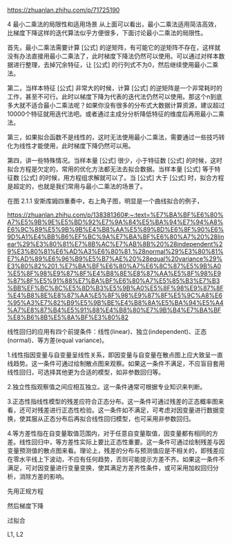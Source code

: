 

https://zhuanlan.zhihu.com/p/71725190

4 最小二乘法的局限性和适用场景
从上面可以看出，最小二乘法适用简洁高效，比梯度下降这样的迭代算法似乎方便很多，下面讨论最小二乘法的局限性。

首先，最小二乘法需要计算 [公式] 的逆矩阵，有可能它的逆矩阵不存在，这样就没有办法直接用最小二乘法了，此时梯度下降法仍然可以使用。可以通过对样本数据进行整理，去掉冗余特征，让 [公式] 的行列式不为0，然后继续使用最小二乘法。

第二，当样本特征 [公式] 非常大的时候，计算 [公式] 的逆矩阵是一个非常耗时的工作，甚至不可行。此时以梯度下降为代表的迭代法仍然可以使用。那这个n到底多大就不适合最小二乘法呢？如果你没有很多的分布式大数据计算资源，建议超过10000个特征就用迭代法吧。或者通过主成分分析降低特征的维度后再用最小二乘法。

第三，如果拟合函数不是线性的，这时无法使用最小二乘法，需要通过一些技巧转化为线性才能使用，此时梯度下降仍然可以用。

第四，讲一些特殊情况。当样本量 [公式] 很少，小于特征数 [公式] 的时候，这时拟合方程是欠定的，常用的优化方法都无法去拟合数据。当样本量 [公式] 等于特征数 [公式] 的时候，用方程组求解就可以了。当 [公式] 大于 [公式] 时，拟合方程是超定的，也就是我们常用与最小二乘法的场景了。


在图 2.1.1 安斯库姆四重奏中，右上角子图，明显是一个曲线拟合的例子，

https://zhuanlan.zhihu.com/p/138381360#:~:text=%E7%BA%BF%E6%80%A7%E5%9B%9E%E5%BD%92%E7%9A%84%E5%BA%94%E7%94%A8%E6%9C%89%E5%9B%9B%E4%B8%AA%E5%89%8D%E6%8F%90%E6%9D%A1%E4%BB%B6%EF%BC%9A%E7%BA%BF%E6%80%A7%20%28linear%29%E3%80%81%E7%8B%AC%E7%AB%8B%20%28independent%29%E3%80%81%E6%AD%A3%E6%80%81,%28normal%29%E3%80%81%E7%AD%89%E6%96%B9%E5%B7%AE%20%28equal%20variance%29%E3%80%82%201.%E7%BA%BF%E6%80%A7%E6%8C%87%E5%9B%A0%E5%8F%98%E9%87%8F%E4%B8%8E%E8%87%AA%E5%8F%98%E9%87%8F%E5%91%88%E7%BA%BF%E6%80%A7%E5%85%B3%E7%B3%BB%EF%BC%8C%E5%8D%B3%E5%9B%A0%E5%8F%98%E9%87%8F%E4%B8%8E%E8%87%AA%E5%8F%98%E9%87%8F%E5%9C%A8%E6%95%A3%E7%82%B9%E5%9B%BE%E4%B8%8A%E5%BA%94%E5%A4%A7%E8%87%B4%E5%91%88%E4%B8%80%E7%9B%B4%E7%BA%BF%E8%B6%8B%E5%8A%BF%E3%80%82

线性回归的应用有四个前提条件：线性(linear)、独立(independent)、正态(normal)、等方差(equal variance)。

1.线性指因变量与自变量呈线性关系，即因变量与自变量在散点图上应大致呈一直线趋势。这一条件可通过绘制散点图来观察。如果这一条件不满足，不应盲目套用线性回归，可选择其他更为合适的模型，如非参数回归等。

2.独立性指观察值之间应相互独立。这一条件通常可根据专业知识来判断。

3.正态性指线性模型的残差应符合正态分布。这一条件可通过残差的正态概率图来看，还可对残差进行正态性检验。这一条件如不满足，可考虑对因变量进行数据变换，使其服从正态分布后再拟合线性回归模型，也可采用非参数回归。

4.等方差性指在自变量取值范围内，对于任意自变量取值，因变量都有相同的方差。线性回归中，等方差性实际上要比正态性重要。这一条件可通过绘制残差与因变量预测值的散点图来看。理论上，残差的分布与预测值应是不相关的，即残差应在零水平线上下波动，不应有任何趋势，否则可能提示方差不齐。如果这一条件不满足，可对因变量进行变量变换，使其满足方差齐性条件，或可采用加权回归分析，消除方差的影响。


先用正规方程

然后梯度下降

过拟合

L1, L2

